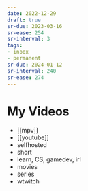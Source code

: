 ```yaml
---
date: 2022-12-29
draft: true
sr-due: 2023-03-16
sr-ease: 254
sr-interval: 3
tags:
- inbox
- permanent
sr-due: 2024-01-12
sr-interval: 240
sr-ease: 274
---
```


# My Videos

- [[mpv]]
- [[youtube]]
- selfhosted
- short
- learn, CS, gamedev, irl
- movies
- series
- wtwitch